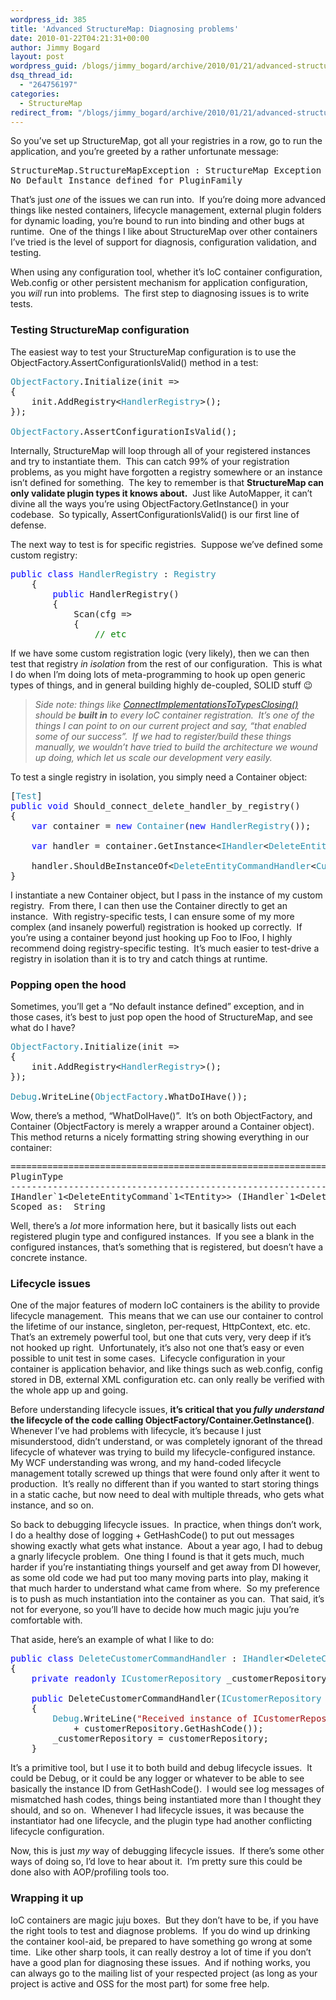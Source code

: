 ```yaml
---
wordpress_id: 385
title: 'Advanced StructureMap: Diagnosing problems'
date: 2010-01-22T04:21:31+00:00
author: Jimmy Bogard
layout: post
wordpress_guid: /blogs/jimmy_bogard/archive/2010/01/21/advanced-structuremap-diagnosing-problems.aspx
dsq_thread_id:
  - "264756197"
categories:
  - StructureMap
redirect_from: "/blogs/jimmy_bogard/archive/2010/01/21/advanced-structuremap-diagnosing-problems.aspx/"
---
```

So you’ve set up StructureMap, got all your registries in a row, go to run the application, and you’re greeted by a rather unfortunate message:

<pre>StructureMap.StructureMapException : StructureMap Exception Code:  202
No Default Instance defined for PluginFamily</pre>

[](http://11011.net/software/vspaste)

That’s just _one_ of the issues we can run into.&#160; If you’re doing more advanced things like nested containers, lifecycle management, external plugin folders for dynamic loading, you’re bound to run into binding and other bugs at runtime.&#160; One of the things I like about StructureMap over other containers I’ve tried is the level of support for diagnosis, configuration validation, and testing.

When using any configuration tool, whether it’s IoC container configuration, Web.config or other persistent mechanism for application configuration, you _will_ run into problems.&#160; The first step to diagnosing issues is to write tests.

### Testing StructureMap configuration

The easiest way to test your StructureMap configuration is to use the ObjectFactory.AssertConfigurationIsValid() method in a test:

<pre><span style="color: #2b91af">ObjectFactory</span>.Initialize(init =&gt;
{
    init.AddRegistry&lt;<span style="color: #2b91af">HandlerRegistry</span>&gt;();
});

<span style="color: #2b91af">ObjectFactory</span>.AssertConfigurationIsValid();</pre>

[](http://11011.net/software/vspaste)

Internally, StructureMap will loop through all of your registered instances and try to instantiate them.&#160; This can catch 99% of your registration problems, as you might have forgotten a registry somewhere or an instance isn’t defined for something.&#160; The key to remember is that **StructureMap can only validate plugin types it knows about.**&#160; Just like AutoMapper, it can’t divine all the ways you’re using ObjectFactory.GetInstance() in your codebase.&#160; So typically, AssertConfigurationIsValid() is our first line of defense.

The next way to test is for specific registries.&#160; Suppose we’ve defined some custom registry:

<pre><span style="color: blue">public class </span><span style="color: #2b91af">HandlerRegistry </span>: <span style="color: #2b91af">Registry
    </span>{
        <span style="color: blue">public </span>HandlerRegistry()
        {
            Scan(cfg =&gt;
            {
                <span style="color: green">// etc
</span></pre>

[](http://11011.net/software/vspaste)

If we have some custom registration logic (very likely), then we can then test that registry _in isolation_ from the rest of our configuration.&#160; This is what I do when I’m doing lots of meta-programming to hook up open generic types of things, and in general building highly de-coupled, SOLID stuff 😉

> _Side note: things like [ConnectImplementationsToTypesClosing()](https://lostechies.com/blogs/jimmy_bogard/archive/2009/12/17/advanced-structuremap-connecting-implementations-to-open-generic-types.aspx) should be **built in** to every IoC container registration.&#160; It’s one of the things I can point to on our current project and say, “that enabled some of our success”.&#160; If we had to register/build these things manually, we wouldn’t have tried to build the architecture we wound up doing, which let us scale our development very easily._

To test a single registry in isolation, you simply need a Container object:

<pre>[<span style="color: #2b91af">Test</span>]
<span style="color: blue">public void </span>Should_connect_delete_handler_by_registry()
{
    <span style="color: blue">var </span>container = <span style="color: blue">new </span><span style="color: #2b91af">Container</span>(<span style="color: blue">new </span><span style="color: #2b91af">HandlerRegistry</span>());

    <span style="color: blue">var </span>handler = container.GetInstance&lt;<span style="color: #2b91af">IHandler</span>&lt;<span style="color: #2b91af">DeleteEntityCommand</span>&lt;<span style="color: #2b91af">Customer</span>&gt;&gt;&gt;();

    handler.ShouldBeInstanceOf&lt;<span style="color: #2b91af">DeleteEntityCommandHandler</span>&lt;<span style="color: #2b91af">Customer</span>&gt;&gt;();
}</pre>

[](http://11011.net/software/vspaste)

I instantiate a new Container object, but I pass in the instance of my custom registry.&#160; From there, I can then use the Container directly to get an instance.&#160; With registry-specific tests, I can ensure some of my more complex (and insanely powerful) registration is hooked up correctly.&#160; If you’re using a container beyond just hooking up Foo to IFoo, I highly recommend doing registry-specific testing.&#160; It’s much easier to test-drive a registry in isolation than it is to try and catch things at runtime.

### Popping open the hood

Sometimes, you’ll get a “No default instance defined” exception, and in those cases, it’s best to just pop open the hood of StructureMap, and see what do I have?

<pre><span style="color: #2b91af">ObjectFactory</span>.Initialize(init =&gt;
{
    init.AddRegistry&lt;<span style="color: #2b91af">HandlerRegistry</span>&gt;();
});

<span style="color: #2b91af">Debug</span>.WriteLine(<span style="color: #2b91af">ObjectFactory</span>.WhatDoIHave());</pre>

[](http://11011.net/software/vspaste)

Wow, there’s a method, “WhatDoIHave()”.&#160; It’s on both ObjectFactory, and Container (ObjectFactory is merely a wrapper around a Container object).&#160; This method returns a nicely formatting string showing everything in our container:

<pre>=======================================================================================
PluginType                                                                             
---------------------------------------------------------------------------------------
IHandler`1&lt;DeleteEntityCommand`1&lt;TEntity&gt;&gt; (IHandler`1&lt;DeleteEntityCommand`1&lt;TEntity&gt;&gt;)
Scoped as:  String</pre>

[](http://11011.net/software/vspaste)

Well, there’s a _lot_ more information here, but it basically lists out each registered plugin type and configured instances.&#160; If you see a blank in the configured instances, that’s something that is registered, but doesn’t have a concrete instance.

### Lifecycle issues

One of the major features of modern IoC containers is the ability to provide lifecycle management.&#160; This means that we can use our container to control the lifetime of our instance, singleton, per-request, HttpContext, etc. etc.&#160; That’s an extremely powerful tool, but one that cuts very, very deep if it’s not hooked up right.&#160; Unfortunately, it’s also not one that’s easy or even possible to unit test in some cases.&#160; Lifecycle configuration in your container is application behavior, and like things such as web.config, config stored in DB, external XML configuration etc. can only really be verified with the whole app up and going.

Before understanding lifecycle issues, **it’s critical that you _fully understand_ the lifecycle of the code calling ObjectFactory/Container.GetInstance()**.&#160; Whenever I’ve had problems with lifecycle, it’s because I just misunderstood, didn’t understand, or was completely ignorant of the thread lifecycle of whatever was trying to build my lifecycle-configured instance.&#160; My WCF understanding was wrong, and my hand-coded lifecycle management totally screwed up things that were found only after it went to production.&#160; It’s really no different than if you wanted to start storing things in a static cache, but now need to deal with multiple threads, who gets what instance, and so on.

So back to debugging lifecycle issues.&#160; In practice, when things don’t work, I do a healthy dose of logging + GetHashCode() to put out messages showing exactly what gets what instance.&#160; About a year ago, I had to debug a gnarly lifecycle problem.&#160; One thing I found is that it gets much, much harder if you’re instantiating things yourself and get away from DI however, as some old code we had put too many moving parts into play, making it that much harder to understand what came from where.&#160; So my preference is to push as much instantiation into the container as you can.&#160; That said, it’s not for everyone, so you’ll have to decide how much magic juju you’re comfortable with.

That aside, here’s an example of what I like to do:

<pre><span style="color: blue">public class </span><span style="color: #2b91af">DeleteCustomerCommandHandler </span>: <span style="color: #2b91af">IHandler</span>&lt;<span style="color: #2b91af">DeleteCustomerCommand</span>&gt;
{
    <span style="color: blue">private readonly </span><span style="color: #2b91af">ICustomerRepository </span>_customerRepository;

    <span style="color: blue">public </span>DeleteCustomerCommandHandler(<span style="color: #2b91af">ICustomerRepository </span>customerRepository)
    {
        <span style="color: #2b91af">Debug</span>.WriteLine(<span style="color: #a31515">"Received instance of ICustomerRepository in DeleteCustomerCommandHandler: " 
            </span>+ customerRepository.GetHashCode());
        _customerRepository = customerRepository;
    }</pre>

[](http://11011.net/software/vspaste)

It’s a primitive tool, but I use it to both build and debug lifecycle issues.&#160; It could be Debug, or it could be any logger or whatever to be able to see basically the instance ID from GetHashCode().&#160; I would see log messages of mismatched hash codes, things being instantiated more than I thought they should, and so on.&#160; Whenever I had lifecycle issues, it was because the instantiator had one lifecycle, and the plugin type had another conflicting lifecycle configuration.

Now, this is just _my_ way of debugging lifecycle issues.&#160; If there’s some other ways of doing so, I’d love to hear about it.&#160; I’m pretty sure this could be done also with AOP/profiling tools too.

### Wrapping it up

IoC containers are magic juju boxes.&#160; But they don’t have to be, if you have the right tools to test and diagnose problems.&#160; If you do wind up drinking the container kool-aid, be prepared to have something go wrong at some time.&#160; Like other sharp tools, it can really destroy a lot of time if you don’t have a good plan for diagnosing these issues.&#160; And if nothing works, you can always go to the mailing list of your respected project (as long as your project is active and OSS for the most part) for some free help.